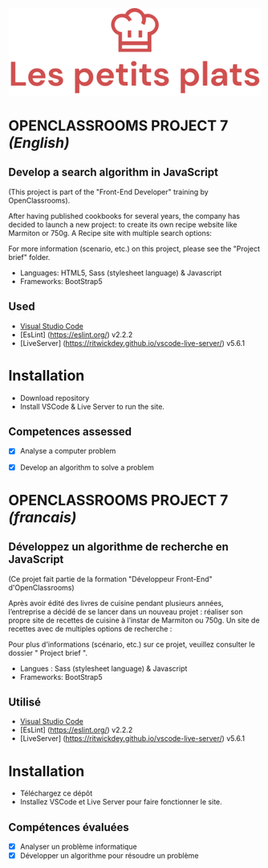 ![Petit Plats](/public/images/logo//logo.svg)

# OPENCLASSROOMS PROJECT 7 *(English)*

## Develop a search algorithm in JavaScript

(This project is part of the "Front-End Developer" training by OpenClassrooms).

After having published cookbooks for several years, the company has decided to launch a new project: to create its own recipe website like Marmiton or 750g.  A Recipe site with multiple search options:

For more information (scenario, etc.) on this project, please see the "Project brief" folder.

- Languages: HTML5, Sass (stylesheet language) & Javascript
- Frameworks: BootStrap5

## Used

- [Visual Studio Code](https://code.visualstudio.com/)
- [EsLint] (https://eslint.org/) v2.2.2
- [LiveServer] (https://ritwickdey.github.io/vscode-live-server/) v5.6.1


# Installation 

-	Download repository
-	Install VSCode & Live Server to run the site.


## Competences assessed

- [x]	Analyse a computer problem
- [x]	Develop an algorithm to solve a problem



# OPENCLASSROOMS PROJECT 7 *(francais)*

## Développez un algorithme de recherche en JavaScript 

(Ce projet fait partie de la formation "Développeur Front-End" d'OpenClassrooms)

Après avoir édité des livres de cuisine pendant plusieurs années, l’entreprise a décidé de se lancer dans un nouveau projet : réaliser son propre site de recettes de cuisine à l’instar de Marmiton ou 750g.  Un site de recettes avec de multiples options de recherche :

Pour plus d'informations (scénario, etc.) sur ce projet, veuillez consulter le dossier " Project brief ".

- Langues : Sass (stylesheet language) & Javascript
-	Frameworks: BootStrap5


## Utilisé

- [Visual Studio Code](https://code.visualstudio.com/) 
- [EsLint] (https://eslint.org/) v2.2.2
- [LiveServer] (https://ritwickdey.github.io/vscode-live-server/) v5.6.1


# Installation 

- Téléchargez ce dépôt
- Installez VSCode et Live Server pour faire fonctionner le site.


## Compétences évaluées

- [x]	Analyser un problème informatique
- [x] Développer un algorithme pour résoudre un problème
